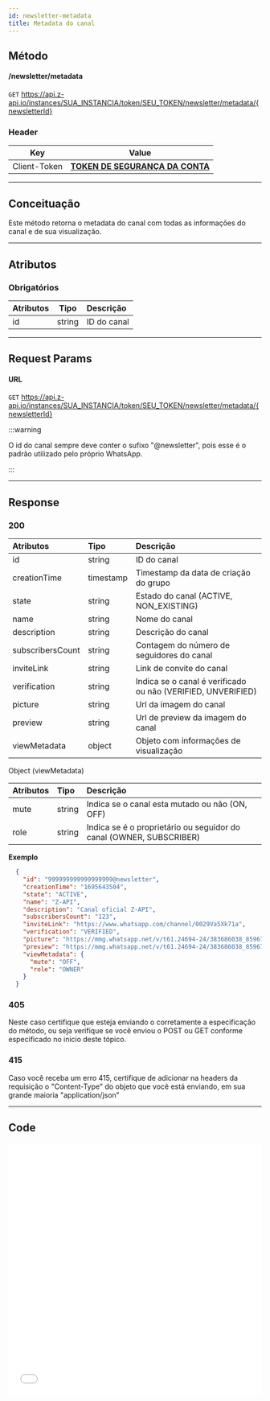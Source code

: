 ```yaml
---
id: newsletter-metadata
title: Metadata do canal
---
```


## Método

#### /newsletter/metadata

`GET` https://api.z-api.io/instances/SUA_INSTANCIA/token/SEU_TOKEN/newsletter/metadata/{newsletterId}

### Header

|      Key       |            Value            |
| :------------: |     :-----------------:     |
|  Client-Token  | **[TOKEN DE SEGURANÇA DA CONTA](../security/client-token)** |
---

## Conceituação

Este método retorna o metadata do canal com todas as informações do canal e de sua visualização.

---

## Atributos

### Obrigatórios

| Atributos   |  Tipo  | Descrição   |
| :---------  | :----: | :---------- |
| id          | string | ID do canal |


---

## Request Params

#### URL

`GET` https://api.z-api.io/instances/SUA_INSTANCIA/token/SEU_TOKEN/newsletter/metadata/{newsletterId}

:::warning

O id do canal sempre deve conter o sufixo "@newsletter", pois esse é o padrão utilizado pelo próprio WhatsApp.

:::

---

## Response

### 200

| Atributos          | Tipo        | Descrição                                                    |
| :----------------- | :---------- | :----------------------------------------------------------- |
| id                 | string      | ID do canal                                                  |
| creationTime       | timestamp   | Timestamp da data de criação do grupo                        |
| state              | string      | Estado do canal (ACTIVE, NON_EXISTING)                       |
| name               | string      | Nome do canal                                                |
| description        | string      | Descrição do canal                                           |
| subscribersCount   | string      | Contagem do número de seguidores do canal                    |
| inviteLink         | string      | Link de convite do canal                                     |
| verification       | string      | Indica se o canal é verificado ou não (VERIFIED, UNVERIFIED) |
| picture            | string      | Url da imagem do canal                                       |
| preview            | string      | Url de preview da imagem do canal                            |
| viewMetadata       | object      | Objeto com informações de visualização                       |

Object (viewMetadata)

| Atributos | Tipo    | Descrição                                                           |
| :-------- | :------ | :------------------------------------------------------------------ |
| mute      | string  | Indica se o canal esta mutado ou não (ON, OFF)                      |
| role      | string  | Indica se é o proprietário ou seguidor do canal (OWNER, SUBSCRIBER) |


**Exemplo**

```json
  {
    "id": "999999999999999999@newsletter",
    "creationTime": "1695643504",
    "state": "ACTIVE",
    "name": "Z-API",
    "description": "Canal oficial Z-API",
    "subscribersCount": "123",
    "inviteLink": "https://www.whatsapp.com/channel/0029Va5Xk71a",
    "verification": "VERIFIED",
    "picture": "https://mmg.whatsapp.net/v/t61.24694-24/383686038_859672472421500_990610487096734362_n.jpg?ccb=11-4&oh=01_AdS-Wk3RSfXmtEqDA4-LTFaZQILXZSprywV8EwNoZPOaGw&oe=651EF162&_nc_sid=000000&_nc_cat=111",
    "preview": "https://mmg.whatsapp.net/v/t61.24694-24/383686038_859672472421500_990610487096734362_n.jpg?stp=dst-jpg_s192x192&ccb=11-4&oh=01_AdRltWYOZftf0cnm-GNw5RRGoxQ53nJR9zzxxot_N7JQCw&oe=651EF162&_nc_sid=000000&_nc_cat=111",
    "viewMetadata": {
      "mute": "OFF",
      "role": "OWNER"
    }
  }

```

### 405

Neste caso certifique que esteja enviando o corretamente a especificação do método, ou seja verifique se você enviou o POST ou GET conforme especificado no inicio deste tópico.

### 415

Caso você receba um erro 415, certifique de adicionar na headers da requisição o "Content-Type" do objeto que você está enviando, em sua grande maioria "application/json"

<!-- 
## Webhook Response

Link para a response do webhook (ao receber)

[Webhook](../webhooks/on-message-received#response) -->

---

## Code

<iframe src="//api.apiembed.com/?source=https://raw.githubusercontent.com/Z-API/z-api-docs/main/json-examples/get-newsletter-metadata.json&targets=all" frameborder="0" scrolling="no" width="100%" height="500px" seamless></iframe>
